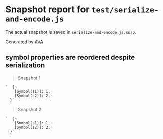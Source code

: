 # Snapshot report for `test/serialize-and-encode.js`

The actual snapshot is saved in `serialize-and-encode.js.snap`.

Generated by [AVA](https://ava.li).

## symbol properties are reordered despite serialization

> Snapshot 1

    `  {␊
        [Symbol(s1)]: 1,␊
        [Symbol(s2)]: 2,␊
      }`

> Snapshot 2

    `  {␊
        [Symbol(s1)]: 1,␊
        [Symbol(s2)]: 2,␊
      }`
